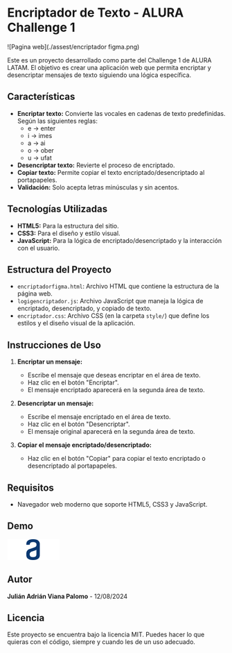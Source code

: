 # Encriptador de Texto - ALURA Challenge 1
![Pagina web](./assest/encriptador figma.png) 

Este es un proyecto desarrollado como parte del Challenge 1 de ALURA LATAM. El objetivo es crear una aplicación web que permita encriptar y desencriptar mensajes de texto siguiendo una lógica específica. 

## Características

- **Encriptar texto:** Convierte las vocales en cadenas de texto predefinidas. Según las siguientes reglas:
    * e -> enter
    * i -> imes
    * a -> ai
    * o -> ober
    * u -> ufat
- **Desencriptar texto:** Revierte el proceso de encriptado.
- **Copiar texto:** Permite copiar el texto encriptado/desencriptado al portapapeles.
- **Validación:** Solo acepta letras minúsculas y sin acentos.

## Tecnologías Utilizadas

- **HTML5:** Para la estructura del sitio.
- **CSS3:** Para el diseño y estilo visual.
- **JavaScript:** Para la lógica de encriptado/desencriptado y la interacción con el usuario.

## Estructura del Proyecto

- `encriptadorfigma.html`: Archivo HTML que contiene la estructura de la página web.
- `logigencriptador.js`: Archivo JavaScript que maneja la lógica de encriptado, desencriptado, y copiado de texto.
- `encriptador.css`: Archivo CSS (en la carpeta `style/`) que define los estilos y el diseño visual de la aplicación.

## Instrucciones de Uso

1. **Encriptar un mensaje:**
   - Escribe el mensaje que deseas encriptar en el área de texto.
   - Haz clic en el botón "Encriptar".
   - El mensaje encriptado aparecerá en la segunda área de texto.

2. **Desencriptar un mensaje:**
   - Escribe el mensaje encriptado en el área de texto.
   - Haz clic en el botón "Desencriptar".
   - El mensaje original aparecerá en la segunda área de texto.

3. **Copiar el mensaje encriptado/desencriptado:**
   - Haz clic en el botón "Copiar" para copiar el texto encriptado o desencriptado al portapapeles.

## Requisitos

- Navegador web moderno que soporte HTML5, CSS3 y JavaScript.

## Demo

![Encriptador Demo](./assest/alurafigma.png)

## Autor

**Julián Adrián Viana Palomo** - 12/08/2024

## Licencia

Este proyecto se encuentra bajo la licencia MIT. Puedes hacer lo que quieras con el código, siempre y cuando les de un uso adecuado.

